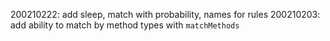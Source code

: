 
200210222: add sleep, match with probability, names for rules
200210203: add ability to match by method types with `matchMethods`